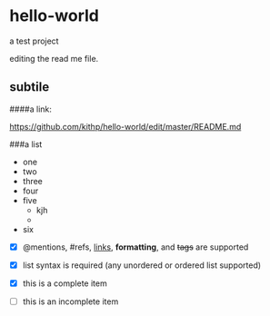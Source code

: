 hello-world
===========

a test project

editing the read me file.

subtile
----


####a link:

https://github.com/kithp/hello-world/edit/master/README.md

###a list

 * one
 * two
 * three
  * four
  * five
    * kjh 
    * 
* six



- [x] @mentions, #refs, [links](), **formatting**, and <del>tags</del> are supported
- [x] list syntax is required (any unordered or ordered list supported)
- [x] this is a complete item
- [ ] this is an incomplete item

